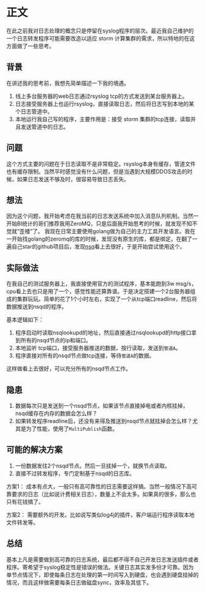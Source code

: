 # 正文

在此之前我对日志处理的概念只是停留在syslog程序的层次。最近我自己维护的一个日志转发程序可能需要改造以适应 storm 计算集群的需求，所以特地的在这方面做了一些思考。

## 背景

在讲述我的思考前，我想先简单描述一下我的境遇。

   1. 线上多台服务器的web日志通过rsyslog tcp的方式发送到某台服务器上。
   1. 日志接受服务器上也运行rsyslog，直接读取日志，然后将日志写到本地的某个日志管道中。
   1. 本地运行我自己写的程序，主要作用是：接受 storm 集群的tcp连接，读取并且发送管道中的日志。

## 问题

这个方式主要的问题在于日志读取不是非常稳定。rsyslog本身有缓存，管道文件也有缓存限制。当然平时感觉没有什么问题，但是当遇到大规模DDOS攻击的时候，如果日志发送不够及时，很容易导致日志丢失。

## 想法

因为这个问题，我开始考虑在我当前的日志发送系统中加入消息队列机制。当然一开始BI统计的哥们推荐我用ZeroMQ，只是后面我开始思考的时候，就发现不知不觉就“歪楼”了。
我现在日常主要使用golang做为自己的主力工具开发语言。我在一开始找golang的zeromq的库的时候，发现没有原生的库，都是绑定。在翻了一遍自己star的github项目后，发现[nsq](github.com/bitly/nsq)看上去很好，于是开始尝试使用这个。

## 实际做法

在我自己的测试服务器上，我直接使用官方的测试程序，基本能跑到3w msg/s，cpu看上去也只是用了一个，感觉性能还算靠谱。于是决定搭建一个2台服务器组成的集群玩玩。简单的花了1个小时左右，实现了一个从tcp端口readline，然后将数据推送到nsqd的程序。

基本逻辑如下：

   1. 程序启动时读取nsqlookupd的地址，然后直接通过nsqlookupd的http接口拿到所有的nsqd节点的ip和端口。
   1. 本地监听 tcp端口，接受服务器推送的数据，按行读取，发送到`管道A`。
   1. 程序直接对所有的nsqd节点做tcp连接，等待`管道A`的数据。

这样做看上去很好，可以充分所有的nsqd节点工作。

## 隐患

   1. 数据每次只是发送到一个nsqd节点，如果该节点直接掉电或者内核挂掉，nsqd缓存在内存的数据会怎么样？
   1. 如果转发程序readline后，还没有来得及推送到nsqd节点就挂掉会怎么样？尤其是为了性能，使用了`MultiPublish`函数。

## 可能的解决方案

   1. 一份数据发往2个nsqd节点。然后一旦挂掉一个，就换节点读取。
   1. 直接不过转发程序，专门定制基于nsqd的日志库。

方案1： 成本有点大，一般只有高可靠性的日志需要这样搞。当然一般情况下高可靠要求的日志（比如说计费相关日志），数量上不会太多。如果真的很多，那么也只有花钱搞了。

方案2： 需要额外的开发。比如说写类似log4j的插件，客户端运行程序读取本地文件转发等。


## 总结

基本上凡是需要做到高可靠的日志系统，最后都不得不自己开发日志发送插件或者程序。寄希望于syslog稳定性是错误的做法。关键日志其实发多份才可靠。因为单节点情况下，即使每条日志在处理的第一时间写入到硬盘，也会遇到硬盘挂掉的情况，而且这样做需要每条日志做磁盘sync，效率及其低下。
